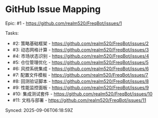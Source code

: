 # GitHub Issue Mapping

Epic: #1 - https://github.com/realm520/FreqBot/issues/1

Tasks:
- #2: 策略基础框架 - https://github.com/realm520/FreqBot/issues/2
- #3: 动态网格计算 - https://github.com/realm520/FreqBot/issues/3
- #4: 市场状态识别 - https://github.com/realm520/FreqBot/issues/4
- #5: 仓位管理优化 - https://github.com/realm520/FreqBot/issues/5
- #6: 风控系统集成 - https://github.com/realm520/FreqBot/issues/6
- #7: 配置文件模板 - https://github.com/realm520/FreqBot/issues/7
- #8: 回测验证脚本 - https://github.com/realm520/FreqBot/issues/8
- #9: 性能监控面板 - https://github.com/realm520/FreqBot/issues/9
- #10: 集成测试套件 - https://github.com/realm520/FreqBot/issues/10
- #11: 文档与部署 - https://github.com/realm520/FreqBot/issues/11

Synced: 2025-09-06T06:18:59Z